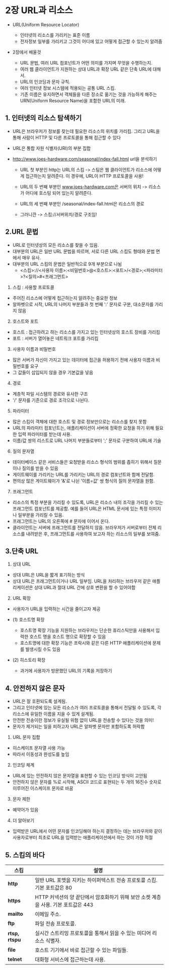 # 2장 URL과 리소스

- URL(Uniform Resource Locator)
  - 인터넷의 리소스를 가리키는 표준 이름
  - 전자정보 일부를 가리키고 그것이 어디에 있고 어떻게 접근할 수 있는지 알려줌

- 2장에서 배울것
  - URL 문법, 여러 URL 컴포넌트가 어떤 의미를 가지며 무엇을 수행하는지.
  - 여러 웹 클라이언트가 지원하는 상대 URL과 확장 URL 같은 단축 URL에 대해서.
  - URL의 인코딩과 문자 규칙.
  - 여러 인터넷 정보 시스템에 적용되는 공통 URL 스킴.
  - 기존 이름은 유지하면서 객체들을 다른 장소로 옮기는 것을 가능하게 해주는 URN(Uniform Resource Name)을 포함한 URL의 미래.

## 1. 인터넷의 리소스 탐색하기
- URL은 브라우저가 정보를 찾는데 필요한 리소스의 위치를 가리킴. 그리고 URL을 통해 사람이 HTTP 및 다른 프로토콜을 통해 접근할 수 있다
- URL은 통합 자원 식별자(URI)의 부분 집합

- http://www.joes-hardware.com/seasonal/index-fall.html url을 분석하기
  - URL 첫 부분인 http는 URL의 스킴 -> 스팀은 웹  클라이언트가 리소스에 어떻게 접근하는지 알려준다. 이 경우에, URL이 HTTP 프로토콜을 사용!
  - URL의 두 번째 부분인 www.joes-hardware.com은 서버의 위치 -> 리소스가 어디에 호스팅 되어 있는지 알려준다.
  - URL의 세 번째 부분인 /seasonal/index-fall.html은 리소스의 경로

  - 그러니깐 -> 스킴://서버위치/경로 구조임!

## 2.URL 문법
- URL로 인터넷상의 모든 리소스를 찾을 수 있음.
- 대부분의 URL은 일반 URL 문법을 따르며, 서로 다른 URL 스킴도 형태와 문법 면에서 매우 유사.
- 대부분의 URL 스킴의 문법은 일반적으로 9개 부분으로 나뉨
  - <스킴>://<사용자 이름>:<비밀번호>@<호스트>:<포트>/<경로>;<파라미터>?<질의>#<프래그먼트>
  

1. 스킴 : 사용할 프로토콜
- 주어진 리소스에 어떻게 접근하는지 알려주는 중요한 정보
- 알파벳으로 시작, URL의 나머지 부분들과 첫 번째 ':' 문자로 구분, 대소문자를 가리지 않음

2. 호스트와 포트
- 호스트 : 접근하려고 하는 리소스를 가지고 있는 인터넷상의 호스트 장비를 가리킴
- 포트 : 서버가 열어놓은 네트워크 포트를 가리킴

3. 사용자 이름과 비밀번호
- 많은 서버가 자신이 가지고 있는 데이터에 접근을 허용하기 전에 사용자 이름과 비밀번호를 요구
- 그 값들이 삽입되지 않을 경우 기본값을 넣음

4. 경로
- 계층적 파일 시스템의 경로와 유사한 구조
- '/' 문자를 기준으로 경로 조각으로 나뉜다.

5. 파라미터
- 많은 스킴이 객체에 대한 호스트 및 경로 정보만으로는 리소스를 찾지 못함
- URL의 파라미터 컴포넌트는, 애플리케이션이 서버에 정확한 요청을 하기 위해 필요한 입력 파라미터를 받는데 사용.
- 이름/값 쌍의 리스트로 URL 나머지 부분들로부터 ';' 문자로 구분하여 URL에 기술

6. 질의 문자열
- 데이터베이스 같은 서비스들은 요청받을 리소스 형식의 범위를 좁히기 위해서 질문이나 질의를 받을 수 있음
- 게이트웨이를 가리키는 URL를 가리키는 URL의 경로 컴포넌트와 함께 전달함.
- 편의상 많은 게이트웨이가 '&'로 나뉜 '이름=값' 쌍 형식의 질의 문자열을 원함.

7. 프래그먼트
- 리소스의 특정 부분을 가리킬 수 있도록, URL은 리소스 내의 조각을 가리킬 수 있는 프래그먼트 컴포넌트를 제공함. 예를 들어 URL은 HTML 문서에 있는 특정 이미지나 일부분을 가리킬 수 있음.
- 프래그먼트는 URL의 오른쪽에 # 문자에 이어서 온다.
- 클라이언트는 서버에 프래그먼트를 전달하지 않음. 브라우저가 서버로부터 전체 리소스를 내려받은 후, 프래그먼트를 사용하여 보고자 하는 리소스의 일부를 보여줌.

## 3.단축 URL

1. 상대 URL
- 상대 URL은 URL을 짧게 표기하는 방식
- 상대 URL은 프래그먼트이거나 URL 일부임. URL을 처리하는 브라우저 같은 애플리케이션은 상대 URL과 절대 URL 간에 상호 변환을 할 수 있어야함

2. URL 확장
- 사용자가 URL을 입력하는 시간을 줄이고자 제공
- (1) 호스트명 확장
  - 호스트명 확장 기능을 지원하는 브라우저는 단순한 휴리스틱만을 사용해서 입력한 호스트 명을 호스트 명으로 확장할 수 있음
  - 호스트명에 대한 확장 기능은 프락시와 같은 다른 HTTP 애플리케이션에 문제를 발생시킬 수도 있음

- (2) 히스토리 확장
  - 과거에 사용자가 방문했던 URL의 기록을 저장하기

## 4. 안전하지 않은 문자
- URL은 잘 호환되도록 설계됨.
- 그리고 인터넷에 있는 모든 리소스가 여러 프로토콜을 통해서 전달될 수 있도록, 각 리소스에 유일한 이름을 지을 수 있게 설계됨.
- 안전한 전송이란 정보가 유실될 위험 없이 URL을 전송할 수 있다는 것을 의미!
- 문자가 제거되는 일을 피하고자 URL은 알파벳 문자만 포함하도록 허락함

1. URL 문자 집합
- 이스케이프 문자열 사용 가능
- 따라서 이동성과 완성도를 높임

2. 인코딩 체계
- URL에 있는 안전하지 않은 문자열을 표현할 수 있는 인코딩 방식이 고안됨
- 안전하지 않은 문자를 %로 시작해, ASCII 코드로 표현되는 두 개의 16진수 숫자로 이루어진 이스케이프 문자로 바꿈

3. 문자 제한
- 예약어가 있음

4. 더 알아보기
- 입력받은 URL에서 어떤 문자를 인코딩해야 하는지 결정하는 데는 브라우저와 같이 사용자로부터 최초로 URL을 입력받는 애플리케이션에서 하는 것이 가장 적절

## 5. 스킴의 바다
| 스킴   | 설명                                   |
|----------|----------------------------------------|
| **http**  | 일반 URL 포맷을 지키는 하이퍼텍스트 전송 프로토콜 스킴. 기본 포트값은 80
| **https**  | HTTP 커넥션의 양 끝단에서 암호화하기 위해 보안 소켓 계층을 사용. 기본 포트값은 443
| **mailto**  | 이메일 주소.
| **ftp**  | 파일 전송 프로토콜.
| **rtsp, rtspu**  | 실시간 스트리밍 프로토콜을 통해서 읽을 수 있는 미디어 리소스 식별자.
| **file**  | 호스트 기기에서 바로 접근할 수 있는 파일들.
| **telnet**  | 대화형 서비스에 접근하는데 사용.


